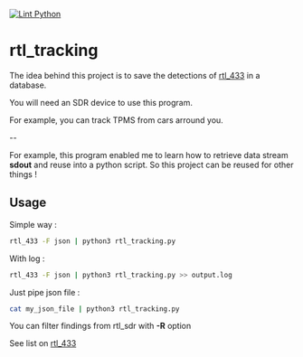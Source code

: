 [![Lint Python](https://github.com/atao/rtl_tracking/actions/workflows/main.yml/badge.svg)](https://github.com/atao/rtl_tracking/actions/workflows/main.yml)
# rtl_tracking

The idea behind this project is to save the detections of [rtl_433](https://github.com/merbanan/rtl_433/) in a database.

You will need an SDR device to use this program.

For example, you can track TPMS from cars arround you.

--

For example, this program enabled me to learn how to retrieve data stream **sdout** and reuse into a python script.
So this project can be reused for other things !


## Usage

Simple way :
```bash
rtl_433 -F json | python3 rtl_tracking.py
```
With log :
```bash
rtl_433 -F json | python3 rtl_tracking.py >> output.log
```

Just pipe json file :
```bash
cat my_json_file | python3 rtl_tracking.py
```

You can filter findings from rtl_sdr with **-R** option

See list on [rtl_433](https://github.com/merbanan/rtl_433?tab=readme-ov-file#running)
